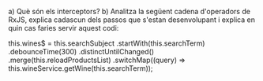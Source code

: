 a) Què són els interceptors?
b) Analitza la següent cadena d'operadors de RxJS, explica cadascun dels passos
que s'estan desenvolupant i explica en quin cas faries servir aquest codi:

this.wines$ = this.searchSubject
 .startWith(this.searchTerm)
 .debounceTime(300)
 .distinctUntilChanged()
 .merge(this.reloadProductsList)
 .switchMap((query) =>
this.wineService.getWine(this.searchTerm));
